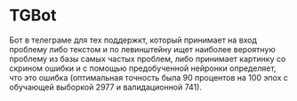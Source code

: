 # TGBot
Бот в телеграме для тех поддержкт, который принимает на вход проблему либо текстом и по левинштейну ищет наиболее вероятную проблему из базы самых частых проблем, либо принимает картинку со скрином ошибки
и с помощью предобученной нейронки определяет, что это ошибка (оптимальная точность была 90 процентов на 100 эпох с обучающей выборкой 2977 и валидационной 741).
